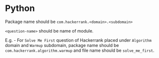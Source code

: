 # Python

Package name should be `com.hackerrank.<domain>.<subdomain>`

`<question-name>` should be name of module.

E.g. - For `Solve Me First` question of Hackerrank placed under `Algorithm` domain and `Warmup` subdomain,
package name should be `com.hackerrank.algorithm.warmup` and file name should be `solve_me_first`.